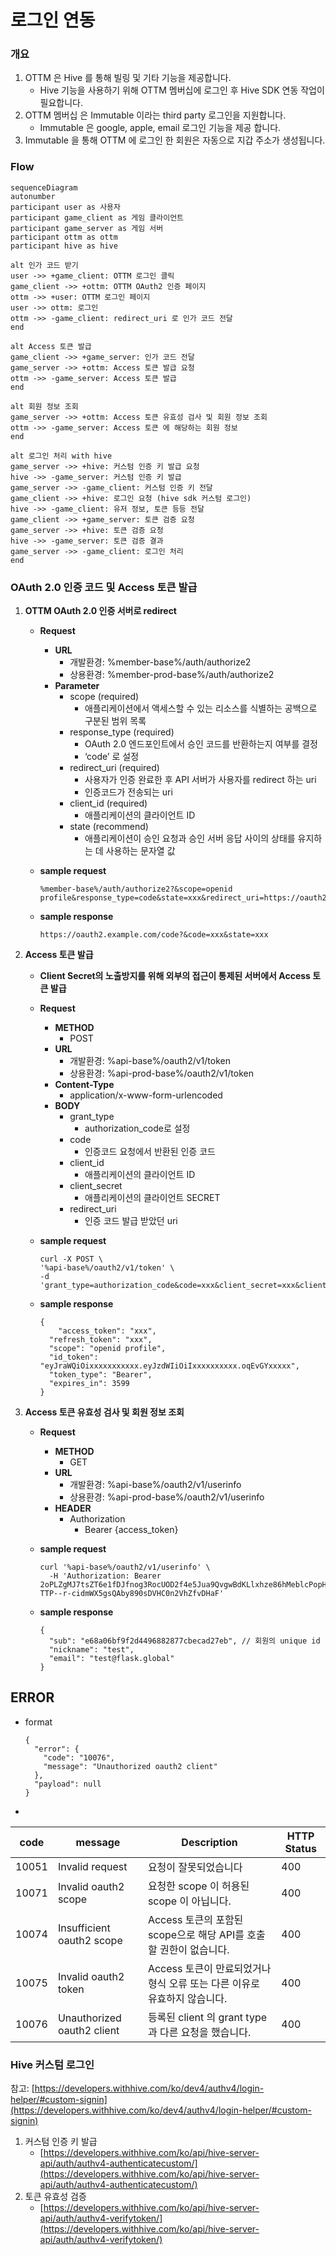 # 로그인 연동

### 개요

1. OTTM 은 Hive 를 통해 빌링 및 기타 기능을 제공합니다.
   - Hive 기능을 사용하기 위해 OTTM 멤버십에 로그인 후 Hive SDK 연동 작업이 필요합니다.
2. OTTM 멤버십 은 Immutable 이라는 third party 로그인을 지원합니다. 
   - Immutable 은 google, apple, email 로그인 기능을 제공 합니다.
3. Immutable 을 통해 OTTM 에 로그인 한 회원은 자동으로 지갑 주소가 생성됩니다.

### **Flow**

```mermaid
sequenceDiagram
autonumber
participant user as 사용자
participant game_client as 게임 클라이언트
participant game_server as 게임 서버
participant ottm as ottm
participant hive as hive

alt 인가 코드 받기
user ->> +game_client: OTTM 로그인 클릭
game_client ->> +ottm: OTTM OAuth2 인증 페이지 
ottm ->> +user: OTTM 로그인 페이지
user ->> ottm: 로그인
ottm ->> -game_client: redirect_uri 로 인가 코드 전달
end

alt Access 토큰 발급
game_client ->> +game_server: 인가 코드 전달
game_server ->> +ottm: Access 토큰 발급 요청 
ottm ->> -game_server: Access 토큰 발급
end

alt 회원 정보 조회
game_server ->> +ottm: Access 토큰 유효성 검사 및 회원 정보 조회 
ottm ->> -game_server: Access 토큰 에 해당하는 회원 정보
end

alt 로그인 처리 with hive
game_server ->> +hive: 커스텀 인증 키 발급 요청
hive ->> -game_server: 커스텀 인증 키 발급
game_server ->> -game_client: 커스텀 인증 키 전달
game_client ->> +hive: 로그인 요청 (hive sdk 커스텀 로그인)
hive ->> -game_client: 유저 정보, 토큰 등등 전달
game_client ->> +game_server: 토큰 검증 요청
game_server ->> +hive: 토큰 검증 요청
hive ->> -game_server: 토큰 검증 결과
game_server ->> -game_client: 로그인 처리
end
```

### OAuth 2.0 인증 코드 및 Access 토큰 발급

1. **OTTM OAuth 2.0 인증 서버로 redirect**
    - **Request**
        - **URL**
            - 개발환경: %member-base%/auth/authorize2
            - 상용환경: %member-prod-base%/auth/authorize2
        - **Parameter**
            - scope (required)
                - 애플리케이션에서 액세스할 수 있는 리소스를 식별하는 공백으로 구분된 범위 목록
            - response_type (required)
                - OAuth 2.0 엔드포인트에서 승인 코드를 반환하는지 여부를 결정
                - ‘code’ 로 설정
            - redirect_uri (required)
                - 사용자가 인증 완료한 후 API 서버가 사용자를 redirect 하는 uri
                - 인증코드가 전송되는 uri
            - client_id (required)
                - 애플리케이션의 클라이언트 ID
            - state (recommend)
                - 애플리케이션이 승인 요청과 승인 서버 응답 사이의 상태를 유지하는 데 사용하는 문자열 값
    - **sample request**

        ```
        %member-base%/auth/authorize2?&scope=openid profile&response_type=code&state=xxx&redirect_uri=https://oauth2.example.com/code&client_id=xxx
        ```

    - **sample response**

        ```
        https://oauth2.example.com/code?&code=xxx&state=xxx
        ```


1. **Access 토큰 발급**
    - **Client Secret의 노출방지를 위해 외부의 접근이 통제된 서버에서 Access 토큰 발급**
    - **Request**
        - **METHOD**
            - POST
        - **URL**
            - 개발환경: %api-base%/oauth2/v1/token
            - 상용환경: %api-prod-base%/oauth2/v1/token
        - **Content-Type**
            - application/x-www-form-urlencoded
        - **BODY**
            - grant_type
                - authorization_code로 설정
            - code
                - 인증코드 요청에서 반환된 인증 코드
            - client_id
                - 애플리케이션의 클라이언트 ID
            - client_secret
                - 애플리케이션의 클라이언트 SECRET
            - redirect_uri
                - 인증 코드 발급 받았던 uri
    - **sample request**

        ```
        curl -X POST \
        '%api-base%/oauth2/v1/token' \
        -d 'grant_type=authorization_code&code=xxx&client_secret=xxx&client_id=xxx&redirect_uri=https://oauth2.example.com/code'
        ```

    - **sample response**

        ```
        {
        	"access_token": "xxx",
          "refresh_token": "xxx",
          "scope": "openid profile",
          "id_token": "eyJraWQiOixxxxxxxxxxx.eyJzdWIiOiIxxxxxxxxxx.oqEvGYxxxxx",
          "token_type": "Bearer",
          "expires_in": 3599
        }
        ```


1. **Access 토큰 유효성 검사 및 회원 정보 조회**
    - **Request**
        - **METHOD**
            - GET
        - **URL**
            - 개발환경: %api-base%/oauth2/v1/userinfo
            - 상용환경: %api-prod-base%/oauth2/v1/userinfo
        - **HEADER**
            - Authorization
                - Bearer {access_token}
    - **sample request**

        ```
        curl '%api-base%/oauth2/v1/userinfo' \
          -H 'Authorization: Bearer 2oPLZgMJ7tsZT6e1fDJfnog3RocUOD2f4e5Jua9QvgwBdKLlxhze86hMeblcPopH4XeXESezb1dInlQIGz5k7uA-TTP--r-cidmWX5gsQAby890sDVHC0n2VhZfvDHaF'
        ```

    - **sample response**

        ```
        {
          "sub": "e68a06bf9f2d4496882877cbecad27eb", // 회원의 unique id
          "nickname": "test",
          "email": "test@flask.global"
        }
        ```


## ERROR

- format

    ```
    {
      "error": {
        "code": "10076",
        "message": "Unauthorized oauth2 client"
      },
      "payload": null
    }
    ```

-

| code | message | Description | HTTP Status |
| --- | --- | --- | --- |
| 10051 | Invalid request | 요청이 잘못되었습니다 | 400 |
| 10071 | Invalid oauth2 scope | 요청한 scope 이 허용된 scope 이 아닙니다. | 400 |
| 10074 | Insufficient oauth2 scope | Access 토큰의 포함된 scope으로 해당 API를 호출 할 권한이 없습니다. | 400 |
| 10075 | Invalid oauth2 token | Access 토큰이 만료되었거나 형식 오류 또는 다른 이유로 유효하지 않습니다. | 400 |
| 10076 | Unauthorized oauth2 client | 등록된 client 의 grant type과 다른 요청을 했습니다. | 400 |

### Hive 커스텀 로그인

참고: [https://developers.withhive.com/ko/dev4/authv4/login-helper/#custom-signin](https://developers.withhive.com/ko/dev4/authv4/login-helper/#custom-signin)

1. 커스텀 인증 키 발급
   - [https://developers.withhive.com/ko/api/hive-server-api/auth/authv4-authenticatecustom/](https://developers.withhive.com/ko/api/hive-server-api/auth/authv4-authenticatecustom/)
2. 토큰 유효성 검증
   - [https://developers.withhive.com/ko/api/hive-server-api/auth/authv4-verifytoken/](https://developers.withhive.com/ko/api/hive-server-api/auth/authv4-verifytoken/)